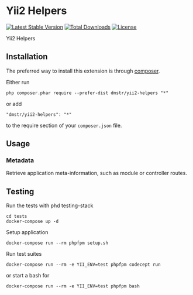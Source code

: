 Yii2 Helpers
============

[![Latest Stable Version](https://poser.pugx.org/dmstr/yii2-helpers/v/stable.svg)](https://packagist.org/packages/dmstr/yii2-helpers) 
[![Total Downloads](https://poser.pugx.org/dmstr/yii2-helpers/downloads.svg)](https://packagist.org/packages/dmstr/yii2-helpers)
[![License](https://poser.pugx.org/dmstr/yii2-helpers/license.svg)](https://packagist.org/packages/dmstr/yii2-helpers)

Yii2 Helpers

Installation
------------

The preferred way to install this extension is through [composer](http://getcomposer.org/download/).

Either run

```
php composer.phar require --prefer-dist dmstr/yii2-helpers "*"
```

or add

```
"dmstr/yii2-helpers": "*"
```

to the require section of your `composer.json` file.


Usage
-----

### Metadata

Retrieve application meta-information, such as module or controller routes.



Testing
-------

Run the tests with phd testing-stack

    cd tests
    docker-compose up -d

Setup application

    docker-compose run --rm phpfpm setup.sh

Run test suites

    docker-compose run --rm -e YII_ENV=test phpfpm codecept run

or start a bash for 

    docker-compose run --rm -e YII_ENV=test phpfpm bash
